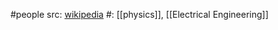 #people 
src: [wikipedia](https://en.wikipedia.org/wiki/John_D._Kraus) 
#: [[physics]], [[Electrical Engineering]] 